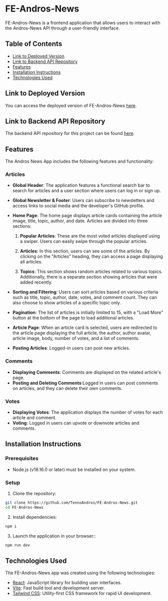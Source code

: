 # FE-Andros-News

FE-Andros-News is a frontend application that allows users to interact with the Andros-News API through a user-friendly interface.

## Table of Contents

- [Link to Deployed Version](#link-to-deployed-version)
- [Link to Backend API Repository](#link-to-backend-api-repository)
- [Features](#features)
- [Installation Instructions](#installation-instructions)
- [Technologies Used](#technologies-used)

## Link to Deployed Version

You can access the deployed version of FE-Andros-News [here](https://mugglenews.netlify.app).

## Link to Backend API Repository

The backend API repository for this project can be found [here](https://github.com/TennoAndros/BE-Andros-News).

## Features

The Andros News App includes the following features and functionality:

### Articles

- **Global Header**: The application features a functional search bar to search for articles and a user section where users can log in or sign up.
- **Global Newsletter & Footer**: Users can subscribe to newsletters and access links to social media and the developer's GitHub profile.
- **Home Page**: The home page displays article cards containing the article image, title, topic, author, and date. Articles are divided into three sections:

  1. **Popular Articles**: These are the most voted articles displayed using a swiper. Users can easily swipe through the popular articles.

  2. **Articles**: In this section, users can see some of the articles. By clicking on the "Articles" heading, they can access a page displaying all articles.

  3. **Topics**: This section shows random articles related to various topics. Additionally, there is a separate section showing articles that were added recently.

- **Sorting and Filtering**: Users can sort articles based on various criteria such as title, topic, author, date, votes, and comment count. They can also choose to show articles of a specific topic only.
- **Pagination**: The list of articles is initially limited to 15, with a "Load More" button at the bottom of the page to load additional articles.
- **Article Page**: When an article card is selected, users are redirected to the article page displaying the full article, the author, author avatar, article image, body, number of votes, and a list of comments.
- **Posting Articles**: Logged-in users can post new articles.

### Comments

- **Displaying Comments**: Comments are displayed on the related article's page.
- **Posting and Deleting Comments**:Logged in users can post comments on articles, and they can delete their own comments.

### Votes

- **Displaying Votes**: The application displays the number of votes for each article and comment.
- **Voting**: Logged in users can upvote or downvote articles and comments.

## Installation Instructions

### Prerequisites

- Node.js (v18.16.0 or later) must be installed on your system.

### Setup

1. Clone the repository:

```bash
git clone https://github.com/TennoAndros/FE-Andros-News.git
cd FE-Andros-News
```

2. Install dependencies:

```bash
npm i
```

3. Launch the application in your browser::

```bash
npm run dev
```

## Technologies Used

The FE-Andros-News app was created using the following technologies:

- [React](https://react.dev/): JavaScript library for building user interfaces.
- [Vite](https://vitejs.dev/): Fast build tool and development server.
- [Tailwind CSS](https://tailwindcss.com/): Utility-first CSS framework for rapid UI development.
